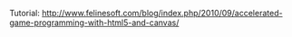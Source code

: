 Tutorial:
http://www.felinesoft.com/blog/index.php/2010/09/accelerated-game-programming-with-html5-and-canvas/
